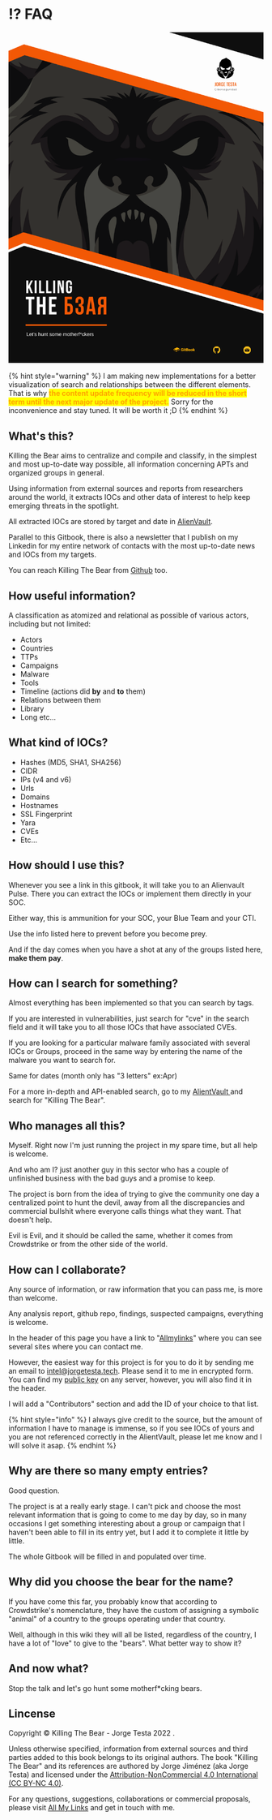 # ⁉ FAQ

![](<.gitbook/assets/Killing The Bear - Portada Gitbook.png>)

{% hint style="warning" %}
I am making new implementations for a better visualization of search and relationships between the different elements. That is why <mark style="color:orange;">**the content update frequency will be reduced in the short term until the next major update of the project.**</mark> Sorry for the inconvenience and stay tuned. It will be worth it ;D
{% endhint %}

## What's this?

Killing the Bear aims to centralize and compile and classify, in the simplest and most up-to-date way possible, all information concerning APTs and organized groups in general.

Using information from external sources and reports from researchers around the world, it extracts IOCs and other data of interest to help keep emerging threats in the spotlight.

All extracted IOCs are stored by target and date in [AlienVault](https://otx.alienvault.com/user/JTestaTech/pulses).

Parallel to this Gitbook, there is also a newsletter that I publish on my Linkedin for my entire network of contacts with the most up-to-date news and IOCs from my targets.

You can reach Killing The Bear from [Github](https://github.com/Ud0g-Py/Killing-The-Bear) too.



## How useful information?

A classification as atomized and relational as possible of various actors, including but not limited:

* Actors
* Countries
* TTPs
* Campaigns
* Malware
* Tools
* Timeline (actions did **by** and **to** them)
* Relations between them
* Library
* Long etc...

## What kind of IOCs?

* Hashes (MD5, SHA1, SHA256)
* CIDR
* IPs (v4 and v6)
* Urls
* Domains
* Hostnames
* SSL Fingerprint
* Yara
* CVEs
* Etc...

## How should I use this?

Whenever you see a link in this gitbook, it will take you to an Alienvault Pulse. There you can extract the IOCs or implement them directly in your SOC.

Either way, this is ammunition for your SOC, your Blue Team and your CTI.

Use the info listed here to prevent before you become prey.

And if the day comes when you have a shot at any of the groups listed here, **make them pay**.

## How can I search for something?

Almost everything has been implemented so that you can search by tags.

If you are interested in vulnerabilities, just search for "cve" in the search field and it will take you to all those IOCs that have associated CVEs.

If you are looking for a particular malware family associated with several IOCs or Groups, proceed in the same way by entering the name of the malware you want to search for.

Same for dates (month only has "3 letters" ex:Apr)

For a more in-depth and API-enabled search, go to my [AlientVault ](https://otx.alienvault.com/user/JTestaTech/pulses)and search for "Killing The Bear".

## Who manages all this?

Myself. Right now I'm just running the project in my spare time, but all help is welcome.

And who am I? just another guy in this sector who has a couple of unfinished business with the bad guys and a promise to keep.

The project is born from the idea of trying to give the community one day a centralized point to hunt the devil, away from all the discrepancies and commercial bullshit where everyone calls things what they want. That doesn't help.&#x20;

Evil is Evil, and it should be called the same, whether it comes from Crowdstrike or from the other side of the world.

## How can I collaborate?

Any source of information, or raw information that you can pass me, is more than welcome.

Any analysis report, github repo, findings, suspected campaigns, everything is welcome.

In the header of this page you have a link to "[Allmylinks](https://linktr.ee/jorgetesta)" where you can see several sites where you can contact me.

However, the easiest way for this project is for you to do it by sending me an email to [intel@jorgetesta.tech](mailto:intel@jorgetesta.tech). Please send it to me in encrypted form. You can find my [public key](https://keyserver.ubuntu.com/pks/lookup?op=get\&search=0x7d9db09bf46df0253b7994fc47bfd765f6c9bfaa) on any server, however, you will also find it in the header.

I will add a "Contributors" section and add the ID of your choice to that list.

{% hint style="info" %}
I always give credit to the source, but the amount of information I have to manage is immense, so if you see IOCs of yours and you are not referenced correctly in the AlientVault, please let me know and I will solve it asap.
{% endhint %}

## Why are there so many empty entries?

Good question.&#x20;

The project is at a really early stage. I can't pick and choose the most relevant information that is going to come to me day by day, so in many occasions I get something interesting about a group or campaign that I haven't been able to fill in its entry yet, but I add it to complete it little by little.

The whole Gitbook will be filled in and populated over time.

## Why did you choose the bear for the name?

If you have come this far, you probably know that according to Crowdstrike's nomenclature, they have the custom of assigning a symbolic "animal" of a country to the groups operating under that country.

Well, although in this wiki they will all be listed, regardless of the country, I have a lot of "love" to give to the "bears". What better way to show it?

## And now what?

Stop the talk and let's go hunt some motherf\*cking bears.

## Lincense

Copyright © Killing The Bear - Jorge Testa 2022 .

Unless otherwise specified, information from external sources and third parties added to this book belongs to its original authors. The book "Killing The Bear" and its references are authored by Jorge Jiménez (aka Jorge Testa) and licensed under the [Attribution-NonCommercial 4.0 International (CC BY-NC 4.0)](https://creativecommons.org/licenses/by-nc/4.0/).&#x20;

For any questions, suggestions, collaborations or commercial proposals, please visit [All My Links](https://linktr.ee/jorgetesta) and get in touch with me.
